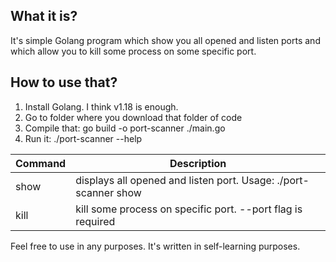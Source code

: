 ## What it is?
It's simple Golang program which show you all opened and listen ports and which allow you to kill some process on some specific port.

## How to use that?
1. Install Golang. I think v1.18 is enough.
2. Go to folder where you download that folder of code
3. Compile that: go build -o port-scanner ./main.go
4. Run it: ./port-scanner --help

| Command | Description |
|--|--|
| show | displays all opened and listen port. Usage: ./port-scanner show |
| kill | kill some process on specific port. --port flag is required

Feel free to use in any purposes. It's written in self-learning purposes.
